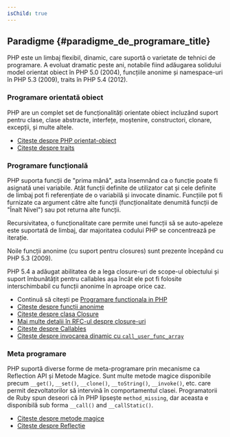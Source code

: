 ```yaml
---
isChild: true
---
```


## Paradigme {#paradigme_de_programare_title}

PHP este un limbaj flexibil, dinamic, care suportă o varietate de tehnici de programare. A evoluat dramatic peste ani,
notabile fiind adăugarea solidului model orientat obiect în PHP 5.0 (2004), funcțiile anonime și namespace-uri în PHP 5.3
(2009), traits în PHP 5.4 (2012).

### Programare orientată obiect

PHP are un complet set de funcționalități orientate obiect incluzând suport pentru clase, clase abstracte, interfețe,
moștenire, constructori, clonare, excepții, și multe altele.

* [Citește despre PHP orientat-obiect][oop]
* [Citește despre traits][traits]

### Programare funcțională

PHP suporta funcții de "prima mână", asta însemnând ca o funcție poate fi asignată unei variabile. Atât funcții
definite de utilizator cat și cele definite de limbaj pot fi referențiate de o variabilă și invocate dinamic. Funcțiile
pot fi furnizate ca argument către alte funcții (funcționalitate denumită funcții de "Înalt Nivel") sau pot returna alte funcții.

Recursivitatea, o funcționalitate care permite unei funcții să se auto-apeleze este suportată de limbaj, dar majoritatea
codului PHP se concentrează pe iterație.

Noile funcții anonime (cu suport pentru closures) sunt prezente începând cu PHP 5.3 (2009).

PHP 5.4 a adăugat abilitatea de a lega closure-uri de scope-ul obiectului și suport îmbunătățit pentru callables
așa încât ele pot fi folosite interschimbabil cu funcții anonime în aproape orice caz.

* Continuă să citești pe [Programare functionala in PHP](/pages/Functional-Programming.html)
* [Citește despre funcții anonime][anonymous-functions]
* [Citește despre clasa Closure][closure-class]
* [Mai multe detalii în RFC-ul despre closure-uri][closures-rfc]
* [Citește despre Callables][callables]
* [Citește despre invocarea dinamic cu `call_user_func_array`][call-user-func-array]

### Meta programare

PHP suportă diverse forme de meta-programare prin mecanisme ca Reflection API și Metode Magice. Sunt multe metode
magice disponibile precum `__get()`, `__set()`, `__clone()`, `__toString()`, `__invoke()`, etc. care permit
dezvoltatorilor să intervină în comportamentul clasei. Programatorii de Ruby spun deseori că în PHP lipsește `method_missing`,
dar aceasta e disponibilă sub forma `__call()` and `__callStatic()`.

* [Citește despre metode magice][magic-methods]
* [Citește despre Reflecție][reflection]

[namespaces]: http://php.net/manual/ro/language.namespaces.php
[overloading]: http://php.net/manual/ro/language.oop5.overloading.php
[oop]: http://www.php.net/manual/ro/language.oop5.php
[anonymous-functions]: http://www.php.net/manual/ro/functions.anonymous.php
[closure-class]: http://php.net/manual/ro/class.closure.php
[callables]: http://php.net/manual/ro/language.types.callable.php
[magic-methods]: http://php.net/manual/ro/language.oop5.magic.php
[reflection]: http://www.php.net/manual/ro/intro.reflection.php
[traits]: http://www.php.net/traits
[call-user-func-array]: http://php.net/manual/ro/function.call-user-func-array.php
[closures-rfc]: https://wiki.php.net/rfc/closures